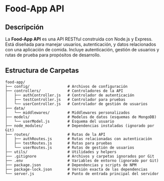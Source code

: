 # Food-App API

## Descripción

La **Food-App API** es una API RESTful construida con Node.js y Express. Está diseñada para manejar usuarios, autenticación, y datos relacionados con una aplicación de comida. Incluye autenticación, gestión de usuarios y rutas de prueba para propósitos de desarrollo.

## Estructura de Carpetas


```plaintext
food-app/
├── config/                 # Archivos de configuración
├── controllers/            # Controladores de la API
│   ├── authController.js   # Controlador de autenticación
│   ├── testController.js   # Controlador para pruebas
│   └── userController.js   # Controlador de gestión de usuarios
├── data/
│   └── middlewares/        # Middlewares personalizados
├── models/                 # Modelos de datos (esquemas de MongoDB)
│   └── userModel.js        # Esquema del usuario
├── node_modules/           # Dependencias instaladas (ignorado por Git)
├── routes/                 # Rutas de la API
│   ├── authRoutes.js       # Rutas relacionadas con autenticación
│   ├── testRoutes.js       # Rutas para pruebas
│   └── userRoutes.js       # Rutas de gestión de usuarios
├── utils/                  # Utilidades y helpers
├── .gitignore              # Archivos y carpetas ignorados por Git
├── .env                    # Variables de entorno (ignorado por Git)
├── package.json            # Dependencias y scripts de NPM
├── package-lock.json       # Versión exacta de las dependencias
└── server.js               # Punto de entrada principal del servidor
